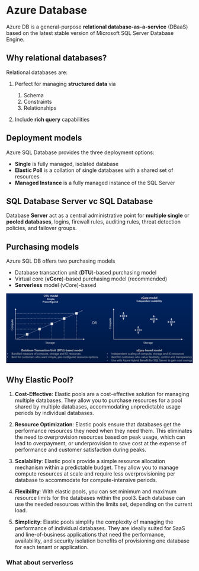 # Azure Database

Azure DB is a general-purpose **relational database-as-a-service** (DBaaS) based on the latest stable version of Microsoft SQL Server Database Engine. 

## Why relational databases?
Relational databases are:

1. Perfect for managing **structured data** via 

    1. Schema
    2. Constraints
    3. Relationships

2. Include **rich query** capabilities

## Deployment models

Azure SQL Database provides the three deployment options:

* **Single** is fully managed, isolated database
* **Elastic Poll** is a collation of single databases with a shared set of resources
* **Managed Instance** is a fully managed instance of the SQL Server

## SQL Database Server vc SQL Database

Database **Server** act as a central administrative point for **multiple single** or **pooled databases**, logins, firewall rules, auditing rules, threat detection policies, and failover groups.

## Purchasing models
Azure SQL DB offers two purchasing models
* Database transaction unit (**DTU**)-based purchasing model
* Virtual core (**vCore**)-based purchasing model (recommended)
* **Serverless** model (vCore)-based

![image info](../images/dabase-model.png)

## Why Elastic  Pool?
1. **Cost-Effective**: Elastic pools are a cost-effective solution for managing multiple databases. They allow you to purchase resources for a pool shared by multiple databases, accommodating unpredictable usage periods by individual databases.

2. **Resource Optimization**: Elastic pools ensure that databases get the performance resources they need when they need them. This eliminates the need to overprovision resources based on peak usage, which can lead to overpayment, or underprovision to save cost at the expense of performance and customer satisfaction during peaks.

3. **Scalability**: Elastic pools provide a simple resource allocation mechanism within a predictable budget. They allow you to manage compute resources at scale and require less overprovisioning per database to accommodate for compute-intensive periods.

4. **Flexibility**: With elastic pools, you can set minimum and maximum resource limits for the databases within the pool3. Each database can use the needed resources within the limits set, depending on the current load.

5. **Simplicity**: Elastic pools simplify the complexity of managing the performance of individual databases. They are ideally suited for SaaS and line-of-business applications that need the performance, availability, and security isolation benefits of provisioning one database for each tenant or application.

### What about serverless 
